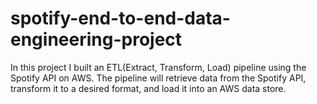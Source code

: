# spotify-end-to-end-data-engineering-project
In this project I built an ETL(Extract, Transform, Load) pipeline using the Spotify API on AWS. The pipeline will retrieve data from the Spotify API, transform it to a desired format, and load it into an AWS data store.

